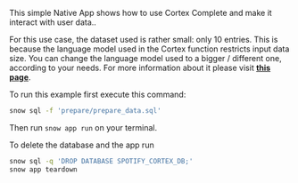 This simple Native App shows how to use Cortex Complete and make it interact with user data..

For this use case, the dataset used is rather small: only 10 entries. This is because the language model used in the Cortex function restricts input data size. You can change the language model used to a bigger / different one, according to your needs.
For more information about it please visit **[this page](https://docs.snowflake.com/en/user-guide/snowflake-cortex/llm-functions#cost-considerations)**.

To run this example first execute this command:
```sh
snow sql -f 'prepare/prepare_data.sql'
```

Then run `snow app run` on your terminal.

To delete the database and the app run

```sh
snow sql -q 'DROP DATABASE SPOTIFY_CORTEX_DB;'
snow app teardown
```